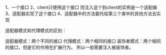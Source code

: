 1、一个接口
2、client只使用这个接口
   而注入这个到client的实例是一个适配器
3、适配器实现了这个接口
4、适配器中的方法委托给第三个类中的其他方法去实现


适配器模式和代理模式的区别：

适配器模式：两个不同的接口
代理模式：两个相同的接口
装饰者模式：两个相同的接口，但是它的作用在扩展行为。
			所以一般需要注入被装饰者。